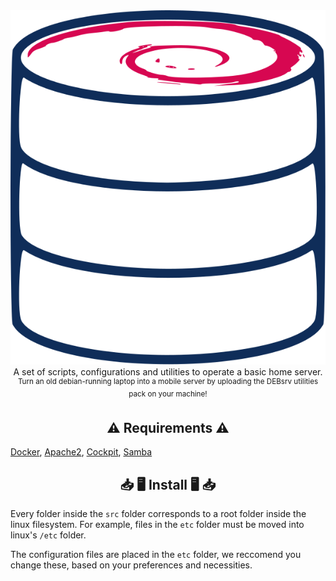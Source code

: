 <div align="center">
<img src="./logo.svg" alt="banner">
<br>
A set of scripts, configurations and utilities to operate a basic home server.
<br>
<sup>Turn an old debian-running laptop into a mobile server by uploading the DEBsrv utilities pack on your machine!</sup>
</div>

## <div align="center" id="Requirements"> ⚠️ Requirements ⚠️ </div>
[Docker](https://docker.com),
[Apache2](https://httpd.apache.org),
[Cockpit](https://cockpit-project.org),
[Samba](https://samba.org)

## <div align="center" id="Install"> 📥 🖥️ Install 🖥️ 📥 </div>
Every folder inside the `src` folder corresponds to a root folder inside the linux filesystem.
For example, files in the `etc` folder must be moved into linux's `/etc` folder.

The configuration files are placed in the `etc` folder, we reccomend you change these, based on your preferences and necessities.
